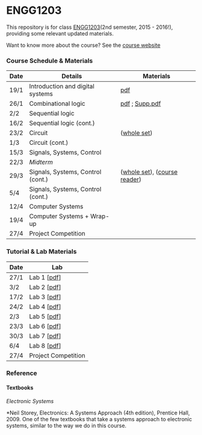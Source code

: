# ENGG1203
This repository is for class [ENGG1203](http://www.eee.hku.hk/~engg1203/sp16/index.html)(2nd semester, 2015 - 2016!), providing some relevant updated materials.

Want to know more about the course? See the [course website](http://www.eee.hku.hk/~engg1203/sp16/index.html)


### Course Schedule & Materials
|  Date  |  Details  |  Materials  |
|--------|-----------|-------------|
|  19/1  |  Introduction and digital systems | [pdf]()  |
|  26/1  |  Combinational logic | [pdf]() ; [Supp.pdf]() |
|   2/2  |  Sequential logic  | 
|  16/2  |  Sequential logic (cont.) |
|  23/2  |  Circuit |([whole set]())|
|   1/3  |  Circuit (cont.)  |
|  15/3  |  Signals, Systems, Control  |
|  22/3  |  *Midterm* |
|  29/3  |  Signals, Systems, Control (cont.)  |([whole set]()), ([course reader]())|
|   5/4  |  Signals, Systems, Control (cont.) |
|  12/4  |  Computer Systems  |
|  19/4  |  Computer Systems + Wrap-up |
|  27/4  |  Project Competition  |


### Tutorial & Lab Materials
| Date | Lab  |
|------|---|
| 27/1 |  Lab 1 [[pdf]()] |
| 3/2  |  Lab 2 [[pdf]()] |
| 17/2 |  Lab 3 [[pdf]()] |
| 24/2 |  Lab 4 [[pdf]()] |
| 2/3  |  Lab 5 [[pdf]()] |
| 23/3 |  Lab 6 [[pdf]()] |
| 30/3 |  Lab 7 [[pdf]()] |
| 6/4  |  Lab 8 [[pdf]()] |
|  27/4  |  Project Competition  |


### Reference

#### Textbooks
*Electronic Systems*

*Neil Storey, Electronics: A Systems Approach (4th edition), Prentice Hall, 2009.
 One of the few textbooks that take a systems approach to electronic systems, similar to the way we do in this course.
